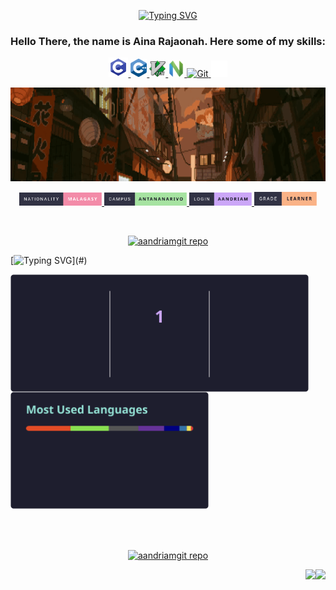 <p align="center">
    <a href="https://git.io/typing-svg"><img src="https://readme-typing-svg.demolab.com?font=Fira+Code&pause=1000&color=FAB387&vCenter=true&repeat=false&width=435&lines=%E2%8B%86%E2%81%BA%E2%82%8A%E2%8B%86+%E2%94%81%E2%94%81%E2%94%81%E2%94%81%E2%8A%B1+%E0%BD%90%E0%BD%B2+Aandriam+%E0%BD%8B%E0%BE%80+%E2%8A%B0%E2%94%81%E2%94%81%E2%94%81%E2%94%81+%E2%8B%86%E2%81%BA%E2%82%8A%E2%8B%86" alt="Typing SVG" /></a>
	
<h3 align="center">Hello There, the name is Aina Rajaonah. Here some of my skills:</h3>
<div align="center">
<a href="https://www.cprogramming.com/" target="_blank"> <img alt="C" width="31px" src="https://github.com/Aakarsh-B/trying-repos/blob/master/c-programming.png"/> </a>
  <a href="https://www.w3schools.com/cpp/" target="_blank"> <img alt="C++" width="26px" src="https://github.com/Aakarsh-B/trying-repos/blob/master/c++.png"/> </a>
<a href="https://www.vim.org/" target="_blank"> <img alt="Vim" width="26px" src="assets/vim-icon.svg"/> </a>
<a href="https://neovim.io/" target="_blank"> <img alt="Neovim" width="26px" src="./assets/neovimio-icon.svg"/> </a>
<a href="https://git-scm.com/" target="_blank"> <img alt="Git" width="26px" src="https://git-scm.com/images/logos/downloads/Git-Icon-1788C.svg"/> </a>
       <img alt="GitHub" width="26px" src="./assets/github.svg" />
</div>
</p>

<p align="center">
    <a href="https://github.com/aandriamgit">
        <img src="./assets/train.gif" alt="Banner" width=850 height=150  border-radius=15px>
    </a>
    <div align="center">
        <a href="https://dicf.unepgrid.ch/madagascar" target="_blank"> <img alt="nationality" width="132px" src="./assets/nationality.svg"/> </a>
        <a href="https://www.42network.org/campus/42-antananarivo/#:~:text=The%20establishment%20of%2042%20in,digital%20sector%2C%20promoting%20social%20inclusion." target="_blank"> <img alt="campus" width="132px" src="./assets/campus-antananarivo.svg"/> </a>
        <a href="https://profile.intra.42.fr/users/aandriam" target="_blank"> <img alt="login" width="100px" src="./assets/login.svg"/> </a>
        <a href="#" target="_blank"> <img alt="grade" width="100px" src="./assets/grade-learner.svg"/> </a>
    </div>
<p/>

<br/>
<p align="center">
    <a href="https://github.com/aandriamgit">
        <img src="https://readme-typing-svg.demolab.com?font=Fira+Code&pause=1000&center=true&vCenter=true&color=FAB387&repeat=false&width=435&lines=__________˗ˏˋ ✎Summary ´ˎ˗__________" alt="aandriamgit repo" />
    </a>
</p>

[![Typing SVG](https://readme-typing-svg.demolab.com?font=Fira+Code&pause=1000&width=435&lines=Simplicity+isn%E2%80%99t+laziness.;Over-optimization+kills.;Bugs+are+features+in+denial.;Raycasting%3A+mapping+illusions.;If+the+compiler%E2%80%99s+happy%2C+I%E2%80%99m+wary.;Clarity+is+beauty.;Understand+it%2C+or+expect+pain.;Apathy+for+gods%2C+not+for+codes.;Solve+first.+Code+later.;Time+isn%E2%80%99t+the+issue%2C+focus+is.;Good+code+tells+a+story.;Great+devs+think+in+consequences.;Git+commits+are+confessions.;A+semicolon+can+be+fatal.)](#)
    
<div>
  <a href="https://github.com/aandriamgit">
  <img height=188 align="center" src="assets/streak-stats.svg" />
<a/>
  <a href="https://github.com/aandriamgit">
    <img height=188 align="center" src="assets/top-langs.svg" />
<a/>

</div>
<br/>
<div>
<br/>
<br/>
<div/>
<p align="center">
    <a href="https://github.com/aandriamgit?tab=repositories">
        <img src="https://readme-typing-svg.demolab.com?font=Fira+Code&pause=1000&center=true&vCenter=true&color=FAB387&repeat=false&width=435&lines=__________˚˖𓍢 🗒Repositories ‧₊˚__________" alt="aandriamgit repo" />
    </a>
</p>
<a href="https://github.com/aandriamgit/kitty">
  <img height=115 align="right" src="https://github-readme-stats.vercel.app/api/pin/?username=aandriamgit&theme=catppuccin_mocha&repo=kitty" />
</a>
<a href="https://github.com/aandriamgit/my_cub3d">
  <img height=115 align="right" src="https://github-readme-stats.vercel.app/api/pin/?username=aandriamgit&theme=catppuccin_mocha&repo=my_cub3d" />
</a>
 
</div>
